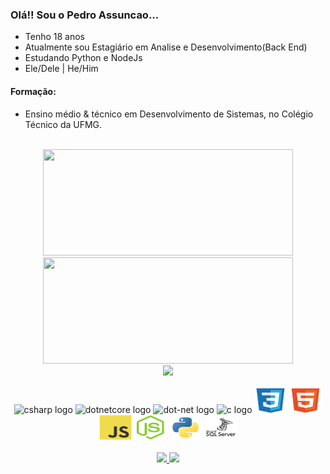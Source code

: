 ### Olá!! Sou o Pedro Assuncao...


<ul>
  <li>Tenho 18 anos</li>
  <li>Atualmente sou Estagiário em Analise e Desenvolvimento(Back End)</li>
  <li>Estudando Python e NodeJs</li>
  <li>Ele/Dele | He/Him</li>
</ul>

#### Formação:
- Ensino médio & técnico em Desenvolvimento de Sistemas, no Colégio Técnico da UFMG.

<br>

<div align="center">
  <a href="https://github.com/PedroHenAssuncao">
    <img height="170em" width = "400" src="https://github-readme-stats.vercel.app/api?username=PedroHenAssuncao&show_icons=true&theme=onedark&include_all_commits=true&count_private=true"/>
    <img height="170em" width = "400" src="https://github-readme-stats.vercel.app/api/top-langs/?username=PedroHenAssuncao&layout=compact&langs_count=7&theme=onedark"/>
    </br>
    <img height="180em" src="http://github-readme-streak-stats.herokuapp.com?user=PedroHenAssuncao&theme=onedark&date_format=j%20M%5B%20Y%5D"/>
  </a>
</div>

<div align="center" style="display: inline_block"><br>
  <img src="https://cdn.jsdelivr.net/gh/devicons/devicon/icons/csharp/csharp-original.svg" height="40" width="52" alt="csharp logo"  />
  <img src="https://cdn.jsdelivr.net/gh/devicons/devicon/icons/dotnetcore/dotnetcore-original.svg" height="40" width="52" alt="dotnetcore logo"  />
  <img src="https://cdn.jsdelivr.net/gh/devicons/devicon/icons/dot-net/dot-net-original.svg" height="40" width="52" alt="dot-net logo"  />
  <img src="https://cdn.jsdelivr.net/gh/devicons/devicon/icons/c/c-original.svg" height="40" width="52" alt="c logo"  />
  <img src="https://github.com/devicons/devicon/blob/master/icons/css3/css3-original.svg" height="40" width="52" alt="css logo"  />
  <img src="https://github.com/devicons/devicon/blob/master/icons/html5/html5-original.svg" height="40" width="52" alt="html logo"  />
  <img src="https://github.com/devicons/devicon/blob/master/icons/javascript/javascript-original.svg" height="40" width="52" alt="js logo"  />
  <img src="https://github.com/devicons/devicon/blob/master/icons/nodejs/nodejs-original.svg" height="40" width="52" alt="nodejs logo"  />
  <img src="https://github.com/devicons/devicon/blob/master/icons/python/python-original.svg" height="40" width="52" alt="python logo"  />
  <img src="https://github.com/devicons/devicon/blob/master/icons/microsoftsqlserver/microsoftsqlserver-plain-wordmark.svg" height="40" width="52" alt="sqlServer logo"  />
</div>

<br>

<div align="center"> 

  <a href="https://www.linkedin.com/in/pedro-henrique-assun%C3%A7%C3%A3o-2b9283206" target="_blank">
  <img width="140" src="https://img.shields.io/badge/-LinkedIn-%230077B5?style=for-the-badge&logo=linkedin&logoColor=white" target="_blank"> </a>  
  <a href="mailto:PedroHen.assuncao@gmail.com">
  <img width="110" src="https://img.shields.io/badge/-Gmail-%23333?style=for-the-badge&logo=gmail&logoColor=white" target="_blank"> </a>

</div>
